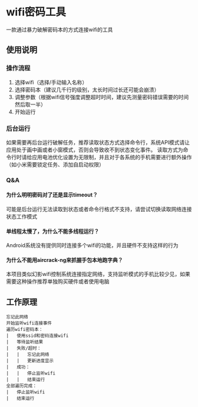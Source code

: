 # wifi密码工具
一款通过暴力破解密码本的方式连接wifi的工具

## 使用说明

### 操作流程
1. 选择wifi（选择/手动输入名称）
2. 选择密码本（建议几千行的级别，太长时间过长还可能会崩溃）
3. 调整参数（根据wifi信号强度调整超时时间，建议先测量密码错误需要的时间然后取一半）
4. 开始运行

### 后台运行
如果需要再后台运行破解任务，推荐读取状态方式选择命令行，系统API模式请让应用处于画中画或者小窗模式，否则会导致收不到状态变化事件。
读取方式为命令行时请给应用电池优化设置为无限制，并且对于各系统的手机需要进行额外操作（如小米需要锁定任务、添加自启动权限）

### Q&A
#### 为什么明明密码对了还是显示timeout？
可能是后台运行无法读取到状态或者命令行格式不支持，请尝试切换读取网络连接状态工作模式

#### 单线程太慢了，为什么不能多线程运行？
Android系统没有提供同时连接多个wifi的功能，并且硬件不支持这样的行为

#### 为什么不能用aircrack-ng来抓握手包本地跑字典？
本项目类似幻影wifi控制系统连接指定网络，支持监听模式的手机比较少见，如果需要这种操作推荐单独购买硬件或者使用电脑

## 工作原理
```
忘记此网络
开始监听wifi连接事件
遍历wifi密码本：
|	使用ssid和密码连接wifi
|	等待监听结果
|	失败/超时：
|	|	忘记此网络
|	|	更新进度显示
|	成功：
|	|	停止监听wifi
|	|	结束运行
全部遍历完成：
|	停止监听wifi
|	结束运行
```